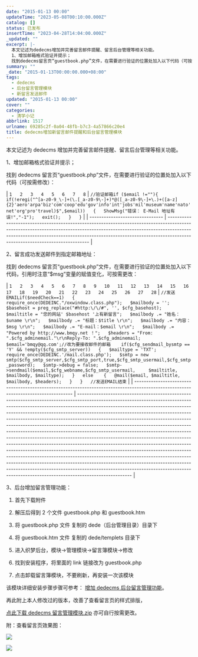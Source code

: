 ```yaml
---
date: "2015-01-13 00:00"
updateTime: "2023-05-08T00:10:00.000Z"
catalog: []
status: 已发布
insertTime: "2023-04-28T14:04:00.000Z"
_updated: ""
excerpt: |-
  本文记述为dedecms增加并完善留言邮件提醒、留言后台管理等相关功能。
  1、增加邮箱格式验证并提示；
  找到dedecms留言页“guestbook.php”文件，在需要进行验证的位置处加入以下代码（可按需修改）：
summary: ""
_date: "2015-01-13T00:00:00.000+08:00"
tags:
  - dedecms
  - 后台留言管理模块
  - 新留言发送邮件
updated: "2015-01-13 00:00"
cover: ""
categories:
  - 清学小记
abbrlink: 1517
urlname: 69285c2f-0a04-48fb-b7c3-4a57866c20e4
title: dedecms增加新留言邮件提醒和后台留言管理模块
---
```


本文记述为 dedecms 增加并完善留言邮件提醒、留言后台管理等相关功能。

1、增加邮箱格式验证并提示；

找到 dedecms 留言页“guestbook.php”文件，在需要进行验证的位置处加入以下代码（可按需修改）：

| `1  
2  
3  
4  
5  
6  
7  
8` | `//验证邮箱if ($email !=""){  
    if(!eregi("^[a-z0-9_\-]+(\.[_a-z0-9\-]+)*@([_a-z0-9\-]+\.)+([a-z]{2}'aero'arpa'biz'com'coop'edu'gov'info'int'jobs'mil'museum'name'nato'net'org'pro'travel)$",$email))  
    {  
        ShowMsg("错误： E-Mail 地址有误!","-1");  
        exit();  
    }  
}` |
| ------------------------------- | --------------------------------------------------------------------------------------------------------------------------------------------------------------------------------------------------------------------------------------------------------------------------------------- |

2、留言成功发送邮件到指定邮箱地址：

找到 dedecms 留言页“guestbook.php”文件，在需要进行验证的位置处加入以下代码，引用时注意“$msg”变量的赋值变化，可按需更改：

| `1  
2  
3  
4  
5  
6  
7  
8  
9  
10  
11  
12  
13  
14  
15  
16  
17  
18  
19  
20  
21  
22  
23  
24  
25  
26  
27  
28` | `//发送EMAILif($needCheck==1)  
{  
    require_once(DEDEINC."/oxwindow.class.php");  
    $mailbody = '';  
    $basehost = preg_replace("#http:\/\/#", '', $cfg_basehost);  
    $mailtitle = "您的网站' $basehost '上有新留言";  
    $mailbody .= "姓名：$uname \r\n";  
    $mailbody .= "标题：$title \r\n";  
    $mailbody .= "内容：$msg \r\n";  
    $mailbody .= "E-mail：$email \r\n";  
    $mailbody .= "Powered by http://www.bmqy.net ！";  
    $headers = "From: ".$cfg_adminemail."\r\nReply-To: ".$cfg_adminemail;  
    $email='bmqy@qq.com';//改为要接收邮件的邮箱    if($cfg_sendmail_bysmtp == 'Y' && !empty($cfg_smtp_server))  
    {  
        $mailtype = 'TXT';  
        require_once(DEDEINC.'/mail.class.php');  
        $smtp = new smtp($cfg_smtp_server,$cfg_smtp_port,true,$cfg_smtp_usermail,$cfg_smtp_password);  
        $smtp->debug = false;  
        $smtp->sendmail($email,$cfg_webname,$cfg_smtp_usermail,     $mailtitle, $mailbody, $mailtype);  
    }  
    else    {  
        @mail($email, $mailtitle, $mailbody, $headers);  
    }  
}  
//发送EMAIL结束` |
| ---------------------------------------------------------------------------------------------------------------------------------- | ----------------------------------------------------------------------------------------------------------------------------------------------------------------------------------------------------------------------------------------------------------------------------------------------------------------------------------------------------------------------------------------------------------------------------------------------------------------------------------------------------------------------------------------------------------------------------------------------------------------------------------------------------------------------------------------------------------------------------------------------------------------------------------------------------------------------------------------------------------------------------------------------------------------------------------------------------------------------------------------------------------------------------------------------------------------------------- |

3、后台增加留言管理功能：

1. 首先下载附件

2. 解压后得到 2 个文件 guestbook.php 和 guestbook.htm

3. 将 guestbook.php 文件 复制的 dede（后台管理目录）目录下

4. 将 guestbook.htm 文件 复制的 dede/templets 目录下

5. 进入织梦后台，模块->管理模块->留言簿模块->修改

6. 找到安装程序，将里面的 link 链接改为 guestbook.php

7. 点击卸载留言簿模块，不要刷新，再安装一次该模块

该模块详细安装步骤步骤可参考： [增加 dedecms 后台留言管理功能](http://www.jb51.net/cms/134809.html)。

再此附上本人修改过的版本，改善了查看留言页的样式排版，

[点此下载 dedecms 留言管理模块.zip](http://pan.baidu.com/s/1hquzZne) 亦可自行按需更改。

附：查看留言页效果图：

![](https://image.bmqy.net/upload/Fuqx128_-rfb_wx0zKJuOR6I4835.jpg)

![](https://image.bmqy.net/upload/FjDq2Zmp0Gd6whOQQ9v7wPDWpxDu.jpg)
